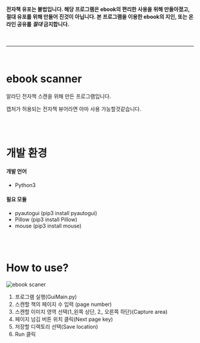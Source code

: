 #### 전자책 유포는 불법입니다. 해당 프로그램은 ebook의 편리한 사용을 위해 만들아졌고, 절대 유포를 위해 만들어 진것이 아닙니다. 본 프로그램을 이용한 ebook의 지인, 또는 온라인 공유를 ***절대*** 금지합니다.

<br>

---

<br>

# ebook scanner

알라딘 전자책 스캔을 위해 만든 프로그램입니다.

캡처가 허용되는 전자책 뷰어라면 아마 사용 가능할것같습니다.

<br>
<br>

# 개발 환경

#### 개발 언어
* Python3

#### 필요 모듈
- pyautogui (pip3 install pyautogui)
- Pillow (pip3 install Pillow)
- mouse (pip3 install mouse)

<br>
<br>

# How to use?
![ebook scaner](https://user-images.githubusercontent.com/64102831/214788758-28cc6c55-c012-4fb2-b78d-9ad60ecd0705.PNG)
1. 프로그램 실행(GuiMain.py)
2. 스캔할 책의 페이지 수 입력 (page number)
3. 스캔할 이미지 영역 선택(1_왼쪽 상단, 2_ 오른쪽 하단)(Capture area)
4. 페이지 넘김 버튼 위치 클릭(Next page key)
5. 저장할 디렉토리 선택(Save location)
6. Run 클릭

